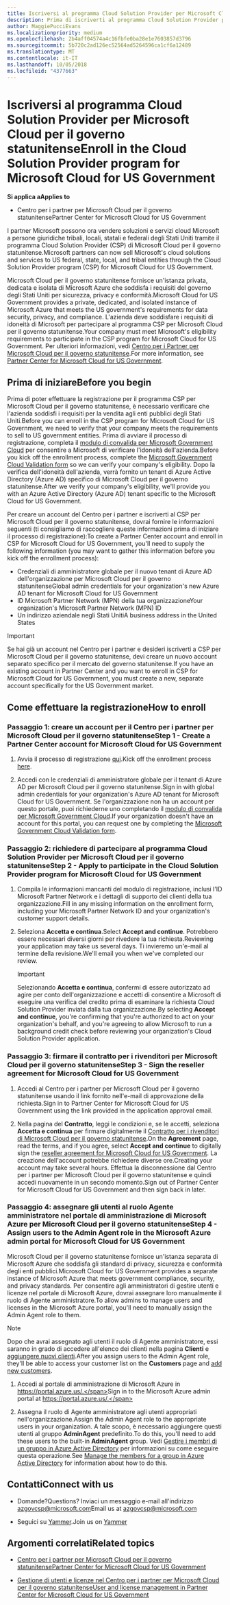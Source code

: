 ```yaml
---
title: Iscriversi al programma Cloud Solution Provider per Microsoft Cloud per il governo statunitense | Centro per i partner per Microsoft Cloud per il governo statunitense
description: Prima di iscriverti al programma Cloud Solution Provider per Microsoft Cloud per il governo statunitense, consulta queste informazioni sui requisiti del programma CSP.
author: MaggiePucciEvans
ms.localizationpriority: medium
ms.openlocfilehash: 2b4aff04574a4c16fbfe0ba28e1e7603857d3796
ms.sourcegitcommit: 5b720c2ad126ec52564ad5264596ca1cf6a12489
ms.translationtype: MT
ms.contentlocale: it-IT
ms.lasthandoff: 10/05/2018
ms.locfileid: "4377663"
---
```

# <a name="enroll-in-the-cloud-solution-provider-program-for-microsoft-cloud-for-us-government"></a><span data-ttu-id="57223-103">Iscriversi al programma Cloud Solution Provider per Microsoft Cloud per il governo statunitense</span><span class="sxs-lookup"><span data-stu-id="57223-103">Enroll in the Cloud Solution Provider program for Microsoft Cloud for US Government</span></span>

**<span data-ttu-id="57223-104">Si applica a</span><span class="sxs-lookup"><span data-stu-id="57223-104">Applies to</span></span>**

-  <span data-ttu-id="57223-105">Centro per i partner per Microsoft Cloud per il governo statunitense</span><span class="sxs-lookup"><span data-stu-id="57223-105">Partner Center for Microsoft Cloud for US Government</span></span>

<span data-ttu-id="57223-106">I partner Microsoft possono ora vendere soluzioni e servizi cloud Microsoft a persone giuridiche tribali, locali, statali e federali degli Stati Uniti tramite il programma Cloud Solution Provider (CSP) di Microsoft Cloud per il governo statunitense.</span><span class="sxs-lookup"><span data-stu-id="57223-106">Microsoft partners can now sell Microsoft's cloud solutions and services to US federal, state, local, and tribal entities through the Cloud Solution Provider program (CSP) for Microsoft Cloud for US Government.</span></span> 

<span data-ttu-id="57223-107">Microsoft Cloud per il governo statunitense fornisce un'istanza privata, dedicata e isolata di Microsoft Azure che soddisfa i requisiti del governo degli Stati Uniti per sicurezza, privacy e conformità.</span><span class="sxs-lookup"><span data-stu-id="57223-107">Microsoft Cloud for US Government provides a private, dedicated, and isolated instance of Microsoft Azure that meets the US government's requirements for data security, privacy, and compliance.</span></span> <span data-ttu-id="57223-108">L'azienda deve soddisfare i requisiti di idoneità di Microsoft per partecipare al programma CSP per Microsoft Cloud per il governo statunitense.</span><span class="sxs-lookup"><span data-stu-id="57223-108">Your company must meet Microsoft's eligibility requirements to participate in the CSP program for Microsoft Cloud for US Government.</span></span> <span data-ttu-id="57223-109">Per ulteriori informazioni, vedi [Centro per i Partner per Microsoft Cloud per il governo statunitense](partner-center-for-microsoft-us-govt-cloud.md).</span><span class="sxs-lookup"><span data-stu-id="57223-109">For more information, see [Partner Center for Microsoft Cloud for US Government](partner-center-for-microsoft-us-govt-cloud.md).</span></span>

## <a name="before-you-begin"></a><span data-ttu-id="57223-110">Prima di iniziare</span><span class="sxs-lookup"><span data-stu-id="57223-110">Before you begin</span></span>

<span data-ttu-id="57223-111">Prima di poter effettuare la registrazione per il programma CSP per Microsoft Cloud per il governo statunitense, è necessario verificare che l'azienda soddisfi i requisiti per la vendita agli enti pubblici degli Stati Uniti.</span><span class="sxs-lookup"><span data-stu-id="57223-111">Before you can enroll in the CSP program for Microsoft Cloud for US Government, we need to verify that your company meets the requirements to sell to US government entities.</span></span> <span data-ttu-id="57223-112">Prima di avviare il processo di registrazione, completa il [modulo di convalida per Microsoft Government Cloud](http://azuregov.microsoft.com/csp) per consentire a Microsoft di verificare l'idoneità dell'azienda.</span><span class="sxs-lookup"><span data-stu-id="57223-112">Before you kick off the enrollment process, complete the [Microsoft Government Cloud Validation form](http://azuregov.microsoft.com/csp) so we can verify your company's eligibility.</span></span> <span data-ttu-id="57223-113">Dopo la verifica dell'idoneità dell'azienda, verrà fornito un tenant di Azure Active Directory (Azure AD) specifico di Microsoft Cloud per il governo statunitense.</span><span class="sxs-lookup"><span data-stu-id="57223-113">After we verify your company's eligibility, we'll provide you with an Azure Active Directory (Azure AD) tenant specific to the Microsoft Cloud for US Government.</span></span>  

<span data-ttu-id="57223-114">Per creare un account del Centro per i partner e iscriverti al CSP per Microsoft Cloud per il governo statunitense, dovrai fornire le informazioni seguenti (ti consigliamo di raccogliere queste informazioni prima di iniziare il processo di registrazione):</span><span class="sxs-lookup"><span data-stu-id="57223-114">To create a Partner Center account and enroll in CSP for Microsoft Cloud for US Government, you'll need to supply the following information (you may want to gather this information before you kick off the enrollment process):</span></span>

-  <span data-ttu-id="57223-115">Credenziali di amministratore globale per il nuovo tenant di Azure AD dell'organizzazione per Microsoft Cloud per il governo statunitense</span><span class="sxs-lookup"><span data-stu-id="57223-115">Global admin credentials for your organization's new Azure AD tenant for Microsoft Cloud for US Government</span></span>
-  <span data-ttu-id="57223-116">ID Microsoft Partner Network (MPN) della tua organizzazione</span><span class="sxs-lookup"><span data-stu-id="57223-116">Your organization's Microsoft Partner Network (MPN) ID</span></span> 
-  <span data-ttu-id="57223-117">Un indirizzo aziendale negli Stati Uniti</span><span class="sxs-lookup"><span data-stu-id="57223-117">A business address in the United States</span></span>

> [!IMPORTANT]  
> <span data-ttu-id="57223-118">Se hai già un account nel Centro per i partner e desideri iscriverti a CSP per Microsoft Cloud per il governo statunitense, devi creare un nuovo account separato specifico per il mercato del governo statunitense.</span><span class="sxs-lookup"><span data-stu-id="57223-118">If you have an existing account in Partner Center and you want to enroll in CSP for Microsoft Cloud for US Government, you must create a new, separate account specifically for the US Government market.</span></span>

## <a name="how-to-enroll"></a><span data-ttu-id="57223-119">Come effettuare la registrazione</span><span class="sxs-lookup"><span data-stu-id="57223-119">How to enroll</span></span> 

### <a name="step-1---create-a-partner-center-account-for-microsoft-cloud-for-us-government"></a><span data-ttu-id="57223-120">Passaggio 1: creare un account per il Centro per i partner per Microsoft Cloud per il governo statunitense</span><span class="sxs-lookup"><span data-stu-id="57223-120">Step 1 - Create a Partner Center account for Microsoft Cloud for US Government</span></span>

1.  <span data-ttu-id="57223-121">Avvia il processo di registrazione [qui](https://partnercenter.microsoft.com/register/resellerusgjoinnow).</span><span class="sxs-lookup"><span data-stu-id="57223-121">Kick off the enrollment process [here](https://partnercenter.microsoft.com/register/resellerusgjoinnow).</span></span> 

2.  <span data-ttu-id="57223-122">Accedi con le credenziali di amministratore globale per il tenant di Azure AD per Microsoft Cloud per il governo statunitense.</span><span class="sxs-lookup"><span data-stu-id="57223-122">Sign in with global admin credentials for your organization's Azure AD tenant for Microsoft Cloud for US Government.</span></span> <span data-ttu-id="57223-123">Se l'organizzazione non ha un account per questo portale, puoi richiederne uno completando il [modulo di convalida per Microsoft Government Cloud](http://azuregov.microsoft.com/csp).</span><span class="sxs-lookup"><span data-stu-id="57223-123">If your organization doesn't have an account for this portal, you can request one by completing the [Microsoft Government Cloud Validation form](http://azuregov.microsoft.com/csp).</span></span>


### <a name="step-2---apply-to-participate-in-the-cloud-solution-provider-program-for-microsoft-cloud-for-us-government"></a><span data-ttu-id="57223-124">Passaggio 2: richiedere di partecipare al programma Cloud Solution Provider per Microsoft Cloud per il governo statunitense</span><span class="sxs-lookup"><span data-stu-id="57223-124">Step 2 - Apply to participate in the Cloud Solution Provider program for Microsoft Cloud for US Government</span></span>

1.  <span data-ttu-id="57223-125">Compila le informazioni mancanti del modulo di registrazione, inclusi l'ID Microsoft Partner Network e i dettagli di supporto dei clienti della tua organizzazione.</span><span class="sxs-lookup"><span data-stu-id="57223-125">Fill in any missing information on the enrollment form, including your Microsoft Partner Network ID and your organization's customer support details.</span></span> 

2.  <span data-ttu-id="57223-126">Seleziona **Accetta e continua**.</span><span class="sxs-lookup"><span data-stu-id="57223-126">Select **Accept and continue**.</span></span> <span data-ttu-id="57223-127">Potrebbero essere necessari diversi giorni per rivedere la tua richiesta.</span><span class="sxs-lookup"><span data-stu-id="57223-127">Reviewing your application may take us several days.</span></span> <span data-ttu-id="57223-128">Ti invieremo un'e-mail al termine della revisione.</span><span class="sxs-lookup"><span data-stu-id="57223-128">We'll email you when we've completed our review.</span></span>

    > [!IMPORTANT]  
    > <span data-ttu-id="57223-129">Selezionando **Accetta e continua**, confermi di essere autorizzato ad agire per conto dell'organizzazione e accetti di consentire a Microsoft di eseguire una verifica del credito prima di esaminare la richiesta Cloud Solution Provider inviata dalla tua organizzazione.</span><span class="sxs-lookup"><span data-stu-id="57223-129">By selecting **Accept and continue**, you're confirming that you're authorized to act on your organization's behalf, and you're agreeing to allow Microsoft to run a background credit check before reviewing your organization's Cloud Solution Provider application.</span></span>


### <a name="step-3---sign-the-reseller-agreement-for-microsoft-cloud-for-us-government"></a><span data-ttu-id="57223-130">Passaggio 3: firmare il contratto per i rivenditori per Microsoft Cloud per il governo statunitense</span><span class="sxs-lookup"><span data-stu-id="57223-130">Step 3 - Sign the reseller agreement for Microsoft Cloud for US Government</span></span>

1. <span data-ttu-id="57223-131">Accedi al Centro per i partner per Microsoft Cloud per il governo statunitense usando il link fornito nell'e-mail di approvazione della richiesta.</span><span class="sxs-lookup"><span data-stu-id="57223-131">Sign in to Partner Center for Microsoft Cloud for US Government using the link provided in the application approval email.</span></span> 

2. <span data-ttu-id="57223-132">Nella pagina del **Contratto**, leggi le condizioni e, se le accetti, seleziona **Accetta e continua** per firmare digitalmente il [Contratto per i rivenditori di Microsoft Cloud per il governo statunitense](https://go.microsoft.com/fwlink/p/?linkid=843364).</span><span class="sxs-lookup"><span data-stu-id="57223-132">On the **Agreement** page, read the terms, and if you agree, select **Accept and continue** to digitally sign the [reseller agreement for Microsoft Cloud for US Government](https://go.microsoft.com/fwlink/p/?linkid=843364).</span></span> <span data-ttu-id="57223-133">La creazione dell'account potrebbe richiedere diverse ore.</span><span class="sxs-lookup"><span data-stu-id="57223-133">Creating your account may take several hours.</span></span> <span data-ttu-id="57223-134">Effettua la disconnessione dal Centro per i partner per Microsoft Cloud per il governo statunitense e quindi accedi nuovamente in un secondo momento.</span><span class="sxs-lookup"><span data-stu-id="57223-134">Sign out of Partner Center for Microsoft Cloud for US Government and then sign back in later.</span></span>


### <a name="step-4---assign-users-to-the-admin-agent-role-in-the-microsoft-azure-admin-portal-for-microsoft-cloud-for-us-government"></a><span data-ttu-id="57223-135">Passaggio 4: assegnare gli utenti al ruolo Agente amministratore nel portale di amministrazione di Microsoft Azure per Microsoft Cloud per il governo statunitense</span><span class="sxs-lookup"><span data-stu-id="57223-135">Step 4 - Assign users to the Admin Agent role in the Microsoft Azure admin portal for Microsoft Cloud for US Government</span></span>

<span data-ttu-id="57223-136">Microsoft Cloud per il governo statunitense fornisce un'istanza separata di Microsoft Azure che soddisfa gli standard di privacy, sicurezza e conformità degli enti pubblici.</span><span class="sxs-lookup"><span data-stu-id="57223-136">Microsoft Cloud for US Government provides a separate instance of Microsoft Azure that meets government compliance, security, and privacy standards.</span></span> <span data-ttu-id="57223-137">Per consentire agli amministratori di gestire utenti e licenze nel portale di Microsoft Azure, dovrai assegnare loro manualmente il ruolo di Agente amministratore.</span><span class="sxs-lookup"><span data-stu-id="57223-137">To allow admins to manage users and licenses in the Microsoft Azure portal, you'll need to manually assign the Admin Agent role to them.</span></span>

> [!NOTE]  
> <span data-ttu-id="57223-138">Dopo che avrai assegnato agli utenti il ruolo di Agente amministratore, essi saranno in grado di accedere all'elenco dei clienti nella pagina **Clienti** e [aggiungere nuovi clienti](add-a-new-customer.md).</span><span class="sxs-lookup"><span data-stu-id="57223-138">After you assign users to the Admin Agent role, they'll be able to access your customer list on the **Customers** page and [add new customers](add-a-new-customer.md).</span></span>   

1.  <span data-ttu-id="57223-139">Accedi al portale di amministrazione di Microsoft Azure in https://portal.azure.us/.</span><span class="sxs-lookup"><span data-stu-id="57223-139">Sign in to the Microsoft Azure admin portal at https://portal.azure.us/.</span></span>

2.  <span data-ttu-id="57223-140">Assegna il ruolo di Agente amministratore agli utenti appropriati nell'organizzazione.</span><span class="sxs-lookup"><span data-stu-id="57223-140">Assign the Admin Agent role to the appropriate users in your organization.</span></span> <span data-ttu-id="57223-141">A tale scopo, è necessario aggiungere questi utenti al gruppo **AdminAgent** predefinito.</span><span class="sxs-lookup"><span data-stu-id="57223-141">To do this, you'll need to add these users to the built-in **AdminAgent** group.</span></span> <span data-ttu-id="57223-142">Vedi [Gestire i membri di un gruppo in Azure Active Directory](https://docs.microsoft.com/azure/active-directory/active-directory-groups-members-azure-portal) per informazioni su come eseguire questa operazione.</span><span class="sxs-lookup"><span data-stu-id="57223-142">See [Manage the members for a group in Azure Active Directory](https://docs.microsoft.com/azure/active-directory/active-directory-groups-members-azure-portal) for information about how to do this.</span></span>
 
## <a name="connect-with-us"></a><span data-ttu-id="57223-143">Contatti</span><span class="sxs-lookup"><span data-stu-id="57223-143">Connect with us</span></span>

- <span data-ttu-id="57223-144">Domande?</span><span class="sxs-lookup"><span data-stu-id="57223-144">Questions?</span></span> <span data-ttu-id="57223-145">Inviaci un messaggio e-mail all'indirizzo azgovcsp@microsoft.com</span><span class="sxs-lookup"><span data-stu-id="57223-145">Email us at azgovcsp@microsoft.com</span></span>

- <span data-ttu-id="57223-146">Seguici su [Yammer](https://www.yammer.com/cloudpartnercommunity/#/threads/inGroup?type=in_group&feedId=11509777&view=all).</span><span class="sxs-lookup"><span data-stu-id="57223-146">Join us on [Yammer](https://www.yammer.com/cloudpartnercommunity/#/threads/inGroup?type=in_group&feedId=11509777&view=all)</span></span> 

## <a name="related-topics"></a><span data-ttu-id="57223-147">Argomenti correlati</span><span class="sxs-lookup"><span data-stu-id="57223-147">Related topics</span></span>

-  [<span data-ttu-id="57223-148">Centro per i partner per Microsoft Cloud per il governo statunitense</span><span class="sxs-lookup"><span data-stu-id="57223-148">Partner Center for Microsoft Cloud for US Government</span></span>](partner-center-for-microsoft-us-govt-cloud.md)

-  [<span data-ttu-id="57223-149">Gestione di utenti e licenze nel Centro per i partner per Microsoft Cloud per il governo statunitense</span><span class="sxs-lookup"><span data-stu-id="57223-149">User and license management in Partner Center for Microsoft Cloud for US Government</span></span>](user-management-in-partner-center-for-microsoft-us-govt-cloud.md)


